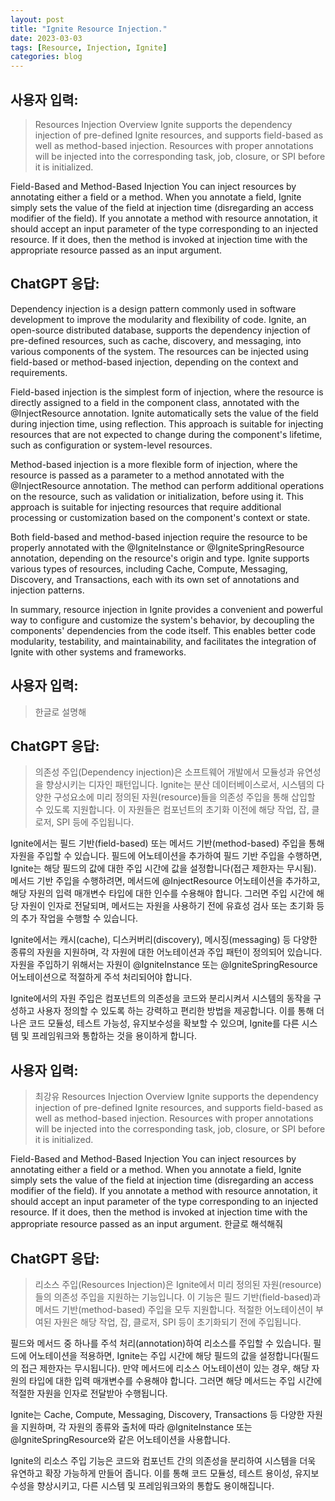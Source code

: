 ```yaml
---
layout: post
title: "Ignite Resource Injection."
date: 2023-03-03
tags: [Resource, Injection, Ignite]
categories: blog
---
```


## 사용자 입력:
> Resources Injection
Overview
Ignite supports the dependency injection of pre-defined Ignite resources, and supports field-based as well as method-based injection. Resources with proper annotations will be injected into the corresponding task, job, closure, or SPI before it is initialized.

Field-Based and Method-Based Injection
You can inject resources by annotating either a field or a method. When you annotate a field, Ignite simply sets the value of the field at injection time (disregarding an access modifier of the field). If you annotate a method with resource annotation, it should accept an input parameter of the type corresponding to an injected resource. If it does, then the method is invoked at injection time with the appropriate resource passed as an input argument.

## ChatGPT 응답:
> 

Dependency injection is a design pattern commonly used in software development to improve the modularity and flexibility of code. Ignite, an open-source distributed database, supports the dependency injection of pre-defined resources, such as cache, discovery, and messaging, into various components of the system. The resources can be injected using field-based or method-based injection, depending on the context and requirements.

Field-based injection is the simplest form of injection, where the resource is directly assigned to a field in the component class, annotated with the @InjectResource annotation. Ignite automatically sets the value of the field during injection time, using reflection. This approach is suitable for injecting resources that are not expected to change during the component's lifetime, such as configuration or system-level resources.

Method-based injection is a more flexible form of injection, where the resource is passed as a parameter to a method annotated with the @InjectResource annotation. The method can perform additional operations on the resource, such as validation or initialization, before using it. This approach is suitable for injecting resources that require additional processing or customization based on the component's context or state.

Both field-based and method-based injection require the resource to be properly annotated with the @IgniteInstance or @IgniteSpringResource annotation, depending on the resource's origin and type. Ignite supports various types of resources, including Cache, Compute, Messaging, Discovery, and Transactions, each with its own set of annotations and injection patterns.

In summary, resource injection in Ignite provides a convenient and powerful way to configure and customize the system's behavior, by decoupling the components' dependencies from the code itself. This enables better code modularity, testability, and maintainability, and facilitates the integration of Ignite with other systems and frameworks.

## 사용자 입력:
> 한글로 설명해

## ChatGPT 응답:
> 의존성 주입(Dependency injection)은 소프트웨어 개발에서 모듈성과 유연성을 향상시키는 디자인 패턴입니다. Ignite는 분산 데이터베이스로서, 시스템의 다양한 구성요소에 미리 정의된 자원(resource)들을 의존성 주입을 통해 삽입할 수 있도록 지원합니다. 이 자원들은 컴포넌트의 초기화 이전에 해당 작업, 잡, 클로저, SPI 등에 주입됩니다. 

Ignite에서는 필드 기반(field-based) 또는 메서드 기반(method-based) 주입을 통해 자원을 주입할 수 있습니다. 필드에 어노테이션을 추가하여 필드 기반 주입을 수행하면, Ignite는 해당 필드의 값에 대한 주입 시간에 값을 설정합니다(접근 제한자는 무시됨). 메서드 기반 주입을 수행하려면, 메서드에 @InjectResource 어노테이션을 추가하고, 해당 자원의 입력 매개변수 타입에 대한 인수를 수용해야 합니다. 그러면 주입 시간에 해당 자원이 인자로 전달되며, 메서드는 자원을 사용하기 전에 유효성 검사 또는 초기화 등의 추가 작업을 수행할 수 있습니다. 

Ignite에서는 캐시(cache), 디스커버리(discovery), 메시징(messaging) 등 다양한 종류의 자원을 지원하며, 각 자원에 대한 어노테이션과 주입 패턴이 정의되어 있습니다. 자원을 주입하기 위해서는 자원이 @IgniteInstance 또는 @IgniteSpringResource 어노테이션으로 적절하게 주석 처리되어야 합니다. 

Ignite에서의 자원 주입은 컴포넌트의 의존성을 코드와 분리시켜서 시스템의 동작을 구성하고 사용자 정의할 수 있도록 하는 강력하고 편리한 방법을 제공합니다. 이를 통해 더 나은 코드 모듈성, 테스트 가능성, 유지보수성을 확보할 수 있으며, Ignite를 다른 시스템 및 프레임워크와 통합하는 것을 용이하게 합니다.

## 사용자 입력:
> 최강유
Resources Injection
Overview
Ignite supports the dependency injection of pre-defined Ignite resources, and supports field-based as well as method-based injection. Resources with proper annotations will be injected into the corresponding task, job, closure, or SPI before it is initialized.

Field-Based and Method-Based Injection
You can inject resources by annotating either a field or a method. When you annotate a field, Ignite simply sets the value of the field at injection time (disregarding an access modifier of the field). If you annotate a method with resource annotation, it should accept an input parameter of the type corresponding to an injected resource. If it does, then the method is invoked at injection time with the appropriate resource passed as an input argument. 한글로 해석해줘

## ChatGPT 응답:
> 리소스 주입(Resources Injection)은 Ignite에서 미리 정의된 자원(resource)들의 의존성 주입을 지원하는 기능입니다. 이 기능은 필드 기반(field-based)과 메서드 기반(method-based) 주입을 모두 지원합니다. 적절한 어노테이션이 부여된 자원은 해당 작업, 잡, 클로저, SPI 등이 초기화되기 전에 주입됩니다.

필드와 메서드 중 하나를 주석 처리(annotation)하여 리소스를 주입할 수 있습니다. 필드에 어노테이션을 적용하면, Ignite는 주입 시간에 해당 필드의 값을 설정합니다(필드의 접근 제한자는 무시됩니다). 만약 메서드에 리소스 어노테이션이 있는 경우, 해당 자원의 타입에 대한 입력 매개변수를 수용해야 합니다. 그러면 해당 메서드는 주입 시간에 적절한 자원을 인자로 전달받아 수행됩니다.

Ignite는 Cache, Compute, Messaging, Discovery, Transactions 등 다양한 자원을 지원하며, 각 자원의 종류와 출처에 따라 @IgniteInstance 또는 @IgniteSpringResource와 같은 어노테이션을 사용합니다.

Ignite의 리소스 주입 기능은 코드와 컴포넌트 간의 의존성을 분리하여 시스템을 더욱 유연하고 확장 가능하게 만들어 줍니다. 이를 통해 코드 모듈성, 테스트 용이성, 유지보수성을 향상시키고, 다른 시스템 및 프레임워크와의 통합도 용이해집니다.


